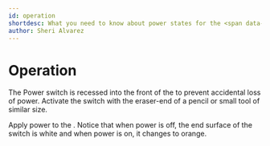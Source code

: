 ```yaml
---
id: operation
shortdesc: What you need to know about power states for the <span data-keyref="computer_model" /> expansion module.
author: Sheri Alvarez
---
```


# Operation

<p><div data-class="note">The Power switch is recessed into the front of the <span data-keyref="peripheral_name" /> to prevent accidental loss of power. Activate the switch with the eraser-end of a pencil or small tool of similar size.</div></p>

Apply power to the <span data-keyref="peripheral_name" />. Notice that when power is off, the end surface of the switch is white and when power is on, it changes to orange.